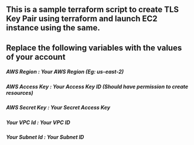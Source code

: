 ## This is a sample terraform script to create TLS Key Pair using terraform and launch EC2 instance using the same.

## Replace the following variables with the values of your account

##### AWS Region : Your AWS Region (Eg: us-east-2)
##### AWS Access Key : Your Access Key ID (Should have permission to create resources)
##### AWS Secret Key : Your Secret Access Key 
##### Your VPC Id : Your VPC ID
##### Your Subnet Id : Your Subnet ID

